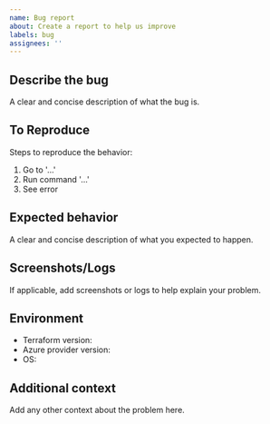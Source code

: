 ```yaml
---
name: Bug report
about: Create a report to help us improve
labels: bug
assignees: ''
---
```


## Describe the bug
A clear and concise description of what the bug is.

## To Reproduce
Steps to reproduce the behavior:
1. Go to '...'
2. Run command '...'
3. See error

## Expected behavior
A clear and concise description of what you expected to happen.

## Screenshots/Logs
If applicable, add screenshots or logs to help explain your problem.

## Environment
- Terraform version: 
- Azure provider version: 
- OS: 

## Additional context
Add any other context about the problem here.
